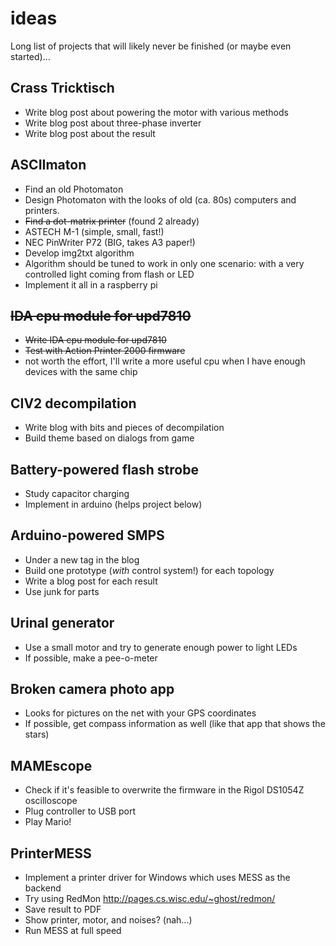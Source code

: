 # ideas
Long list of projects that will likely never be finished (or maybe even started)...

## Crass Tricktisch
- Write blog post about powering the motor with various methods
- Write blog post about three-phase inverter
- Write blog post about the result

## ASCIImaton
- Find an old Photomaton
 - Design Photomaton with the looks of old (ca. 80s) computers and printers.
- ~~Find a dot-matrix printer~~ (found 2 already)
 - ASTECH M-1 (simple, small, fast!)
 - NEC PinWriter P72 (BIG, takes A3 paper!)
- Develop img2txt algorithm
 - Algorithm should be tuned to work in only one scenario: with a very controlled light coming from flash or LED
- Implement it all in a raspberry pi

## ~~IDA cpu module for upd7810~~
- ~~Write IDA cpu module for upd7810~~
- ~~Test with Action Printer 2000 firmware~~
- not worth the effort, I'll write a more useful cpu when I have enough devices with the same chip

## CIV2 decompilation
- Write blog with bits and pieces of decompilation
- Build theme based on dialogs from game

## Battery-powered flash strobe
- Study capacitor charging 
- Implement in arduino (helps project below)

## Arduino-powered SMPS
- Under a new tag in the blog
- Build one prototype (*with* control system!) for each topology
- Write a blog post for each result
- Use junk for parts

## Urinal generator
- Use a small motor and try to generate enough power to light LEDs
- If possible, make a pee-o-meter

## Broken camera photo app
- Looks for pictures on the net with your GPS coordinates
- If possible, get compass information as well (like that app that shows the stars)

## MAMEscope
- Check if it's feasible to overwrite the firmware in the Rigol DS1054Z oscilloscope
- Plug controller to USB port
- Play Mario!

## PrinterMESS
- Implement a printer driver for Windows which uses MESS as the backend
 - Try using RedMon <http://pages.cs.wisc.edu/~ghost/redmon/>
- Save result to PDF
- Show printer, motor, and noises? (nah...)
- Run MESS at full speed
